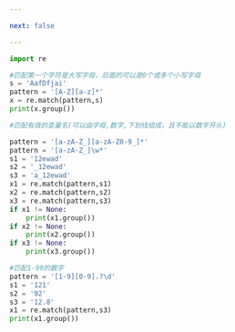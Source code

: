 ```yaml
---

next: false

---
```




<BlogInfo id="757" title="5.重复数量限定符的使用" author="白日梦想猿" pv=0 read_times=0 pre_cost_time="0分28秒" category="正则表达式" tag_list="['正则表达式']" create_time="2020.05.28 13:01:20" update_time="2020.05.28 13:16:23" />

```python
import re

#匹配第一个字符是大写字母，后面的可以是0个或多个小写字母
s = 'AafDfjai'
pattern = '[A-Z][a-z]*'
x = re.match(pattern,s)
print(x.group())

#匹配有效的变量名(可以由字母,数字,下划线组成，且不能以数字开头)

pattern = '[a-zA-Z_][a-zA-Z0-9_]*'
pattern = '[a-zA-Z_]\w*'
s1 = '12ewad'
s2 = '_12ewad'
s3 = 'a_12ewad'
x1 = re.match(pattern,s1)
x2 = re.match(pattern,s2)
x3 = re.match(pattern,s3)
if x1 != None:
    print(x1.group())
if x2 != None:
    print(x2.group())
if x3 != None:
    print(x3.group())

#匹配1-99的数字
pattern = '[1-9][0-9].?\d'
s1 = '121'
s2 = '92'
s3 = '12.8'
x1 = re.match(pattern,s3)
print(x1.group())
```



<ActionBox />
